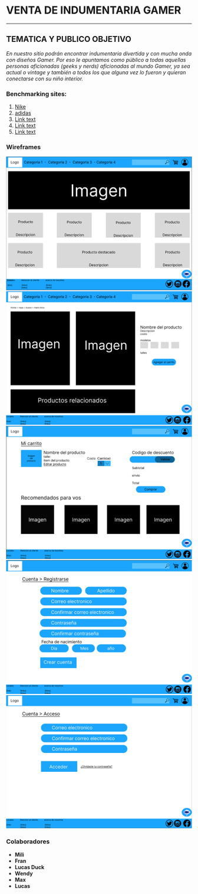 # VENTA DE INDUMENTARIA GAMER
---
## TEMATICA Y PUBLICO OBJETIVO
*En nuestro sitio podrán encontrar indumentaria divertida y con mucha onda con diseños Gamer. Por eso le apuntamos como público a todas aquellas personas aficionadas _(geeks y nerds)_ aficionadas al mundo Gamer, ya sea actual o vintage y también a todos los que alguna vez lo fueron y quieran conectarse con su niño interior.*

### **Benchmarking sites:**

1. [Nike](https://www.nike.com/)
2. [adidas](https://www.adidas.com.ar/)
3. [Link text](https://website-name.com)
4. [Link text](https://website-name.com)
5. [Link text](https://website-name.com)

### **Wireframes**
![Home](./home.png)
![Detalle del Producto](./detalle_producto.png)
![Carrito](./carrito.png)
![Form de Registro](./registrarse.png)
![Login](./login.png)


### Colaboradores
* **Mili**
* **Fran**
* **Lucas Duck**
* **Wendy**
* **Max**
* **Lucas**





